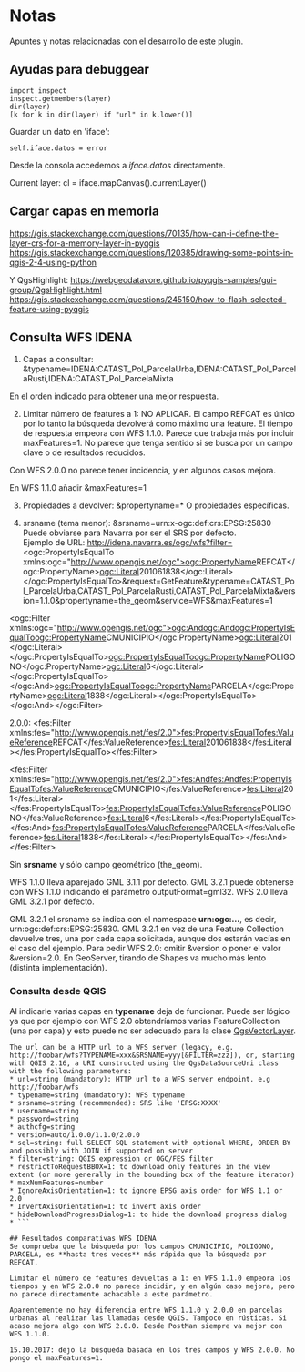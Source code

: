 # Notas
Apuntes y notas relacionadas con el desarrollo de este plugin.

## Ayudas para debuggear
```
import inspect
inspect.getmembers(layer)
dir(layer)
[k for k in dir(layer) if "url" in k.lower()]
```
Guardar un dato en 'iface':
```
self.iface.datos = error
```
Desde la consola accedemos a _iface.datos_ directamente.

Current layer:
cl = iface.mapCanvas().currentLayer()

## Cargar capas en memoria
https://gis.stackexchange.com/questions/70135/how-can-i-define-the-layer-crs-for-a-memory-layer-in-pyqgis
https://gis.stackexchange.com/questions/120385/drawing-some-points-in-qgis-2-4-using-python

Y QgsHighlight:
https://webgeodatavore.github.io/pyqgis-samples/gui-group/QgsHighlight.html
https://gis.stackexchange.com/questions/245150/how-to-flash-selected-feature-using-pyqgis


## Consulta WFS IDENA
1. Capas a consultar: &typename=IDENA:CATAST_Pol_ParcelaUrba,IDENA:CATAST_Pol_ParcelaRusti,IDENA:CATAST_Pol_ParcelaMixta
 
En el orden indicado para obtener una mejor respuesta.
 
2. Limitar número de features a 1: NO APLICAR.
El campo REFCAT es único por lo tanto la búsqueda devolverá como máximo una feature.
El tiempo de respuesta empeora con WFS 1.1.0. Parece que trabaja más por incluir maxFeatures=1.
No parece que tenga sentido si se busca por un campo clave o de resultados reducidos.

Con WFS 2.0.0 no parece tener incidencia, y en algunos casos mejora.
 
En WFS 1.1.0 añadir &maxFeatures=1
 
3. Propiedades a devolver: &propertyname=*
O propiedades específicas.

4. srsname (tema menor): &srsname=urn:x-ogc:def:crs:EPSG:25830
Puede obviarse para Navarra por ser el SRS por defecto.  
Ejemplo de URL: http://idena.navarra.es/ogc/wfs?filter=<ogc:PropertyIsEqualTo xmlns:ogc="http://www.opengis.net/ogc"><ogc:PropertyName>REFCAT</ogc:PropertyName><ogc:Literal>201061838</ogc:Literal></ogc:PropertyIsEqualTo>&request=GetFeature&typename=CATAST_Pol_ParcelaUrba,CATAST_Pol_ParcelaRusti,CATAST_Pol_ParcelaMixta&version=1.1.0&propertyname=the_geom&service=WFS&maxFeatures=1

<ogc:Filter xmlns:ogc="http://www.opengis.net/ogc"><ogc:And><ogc:And><ogc:PropertyIsEqualTo><ogc:PropertyName>CMUNICIPIO</ogc:PropertyName><ogc:Literal>201</ogc:Literal></ogc:PropertyIsEqualTo><ogc:PropertyIsEqualTo><ogc:PropertyName>POLIGONO</ogc:PropertyName><ogc:Literal>6</ogc:Literal></ogc:PropertyIsEqualTo></ogc:And><ogc:PropertyIsEqualTo><ogc:PropertyName>PARCELA</ogc:PropertyName><ogc:Literal>1838</ogc:Literal></ogc:PropertyIsEqualTo></ogc:And></ogc:Filter>

2.0.0:
<fes:Filter xmlns:fes="http://www.opengis.net/fes/2.0"><fes:PropertyIsEqualTo><fes:ValueReference>REFCAT</fes:ValueReference><fes:Literal>201061838</fes:Literal></fes:PropertyIsEqualTo></fes:Filter>

<fes:Filter xmlns:fes="http://www.opengis.net/fes/2.0"><fes:And><fes:And><fes:PropertyIsEqualTo><fes:ValueReference>CMUNICIPIO</fes:ValueReference><fes:Literal>201</fes:Literal></fes:PropertyIsEqualTo><fes:PropertyIsEqualTo><fes:ValueReference>POLIGONO</fes:ValueReference><fes:Literal>6</fes:Literal></fes:PropertyIsEqualTo></fes:And><fes:PropertyIsEqualTo><fes:ValueReference>PARCELA</fes:ValueReference><fes:Literal>1838</fes:Literal></fes:PropertyIsEqualTo></fes:And></fes:Filter>

Sin **srsname** y sólo campo geométrico (the_geom).
 
WFS 1.1.0 lleva aparejado GML 3.1.1 por defecto. 
GML 3.2.1 puede obtenerse con WFS 1.1.0 indicando el parámetro outputFormat=gml32.
WFS 2.0 lleva GML 3.2.1 por defecto.

 GML 3.2.1 el srsname se indica con el namespace **urn:ogc:…**, es decir, urn:ogc:def:crs:EPSG:25830.  GML 3.2.1 en vez de una Feature Collection devuelve tres, una por cada capa solicitada, aunque dos estarán vacías en el caso del ejemplo.  Para pedir WFS 2.0: omitir &version o poner el valor &version=2.0. En GeoServer, tirando de Shapes va mucho más lento (distinta implementación).

### Consulta desde QGIS
Al indicarle varias capas en **typename** deja de funcionar. Puede ser lógico ya que por ejemplo con WFS 2.0 obtendríamos varias FeatureCollection (una por capa) y esto puede no ser adecuado para la clase [QgsVectorLayer](https://qgis.org/api/classQgsVectorLayer.html).

```
The url can be a HTTP url to a WFS server (legacy, e.g. http://foobar/wfs?TYPENAME=xxx&SRSNAME=yyy[&FILTER=zzz]), or, starting with QGIS 2.16, a URI constructed using the QgsDataSourceUri class with the following parameters: 
* url=string (mandatory): HTTP url to a WFS server endpoint. e.g http://foobar/wfs 
* typename=string (mandatory): WFS typename 
* srsname=string (recommended): SRS like 'EPSG:XXXX' 
* username=string 
* password=string 
* authcfg=string 
* version=auto/1.0.0/1.1.0/2.0.0 
* sql=string: full SELECT SQL statement with optional WHERE, ORDER BY and possibly with JOIN if supported on server 
* filter=string: QGIS expression or OGC/FES filter 
* restrictToRequestBBOX=1: to download only features in the view extent (or more generally in the bounding box of the feature iterator) 
* maxNumFeatures=number 
* IgnoreAxisOrientation=1: to ignore EPSG axis order for WFS 1.1 or 2.0 
* InvertAxisOrientation=1: to invert axis order 
* hideDownloadProgressDialog=1: to hide the download progress dialog
* ```

## Resultados comparativas WFS IDENA
Se comprueba que la búsqueda por los campos CMUNICIPIO, POLIGONO, PARCELA, es **hasta tres veces** más rápida que la búsqueda por REFCAT.

Limitar el número de features devueltas a 1: en WFS 1.1.0 empeora los tiempos y en WFS 2.0.0 no parece incidir, y en algún caso mejora, pero no parece directamente achacable a este parámetro.

Aparentemente no hay diferencia entre WFS 1.1.0 y 2.0.0 en parcelas urbanas al realizar las llamadas desde QGIS. Tampoco en rústicas. Si acaso mejora algo con WFS 2.0.0. Desde PostMan siempre va mejor con WFS 1.1.0.

15.10.2017: dejo la búsqueda basada en los tres campos y WFS 2.0.0. No pongo el maxFeatures=1.
